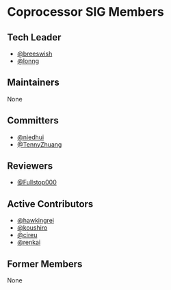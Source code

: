 # Coprocessor SIG Members

## Tech Leader

- [@breeswish](https://github.com/breeswish)
- [@lonng](https://github.com/lonng)

## Maintainers

None

## Committers

- [@niedhui](https://github.com/niedhui)
- [@TennyZhuang](https://github.com/TennyZhuang)

## Reviewers

- [@Fullstop000](https://github.com/Fullstop000)

## Active Contributors

- [@hawkingrei](http://github.com/hawkingrei)
- [@koushiro](http://github.com/koushiro)
- [@cireu](https://github.com/cireu)
- [@renkai](https://github.com/renkai)

## Former Members

None